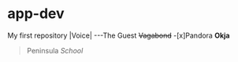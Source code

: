 # app-dev
My first repository
|Voice|
---The Guest
~~Vagabond~~
-[x]Pandora
**Okja**
>Peninsula
*School*
